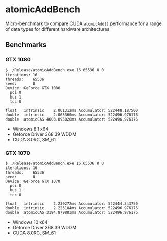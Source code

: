 # atomicAddBench

Micro-benchmark to compare CUDA `atomicAdd()` performance for a range of data types for different hardware architectures.


## Benchmarks


### GTX 1080

    $ ./Release/atomicAddBench.exe 16 65536 0 0
    iterations: 16
    threads:    65536
    seed:       0
    Device: GeForce GTX 1080
      pci 0
      bus 1
      tcc 0

    float   intrinsic    2.061312ms Accumulator: 522448.187500
    double  intrinsic    2.063360ms Accumulator: 522496.976176
    double  atomicCAS 4603.895020ms Accumulator: 522496.976176

+ Windows 8.1 x64
+ Geforce Driver 368.39 WDDM
+ CUDA 8.0RC, SM_61

### GTX 1070

    $ ./Release/atomicAddBench.exe 16 65536 0 0
    iterations: 16
    threads:    65536
    seed:       0
    Device: GeForce GTX 1070
      pci 0
      bus 1
      tcc 0

    float   intrinsic    2.230272ms Accumulator: 522444.343750
    double  intrinsic    2.223104ms Accumulator: 522496.976176
    double  atomicCAS 3194.879883ms Accumulator: 522496.976176

+ Windows 10 x64
+ Geforce Driver 368.39 WDDM
+ CUDA 8.0RC, SM_61
